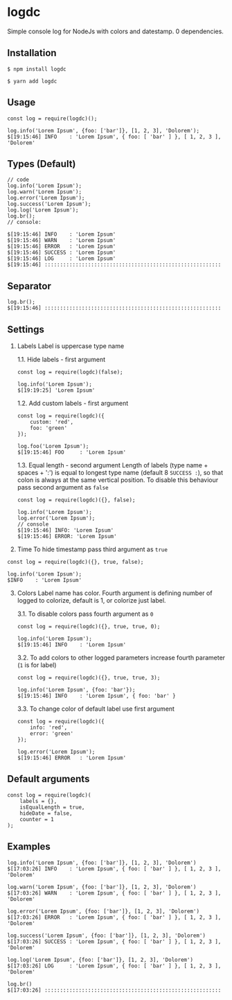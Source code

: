# logdc
Simple console log for NodeJs with colors and datestamp.
0 dependencies.


## Installation

```
$ npm install logdc
```

```
$ yarn add logdc
```

## Usage

```
const log = require(logdc)();

log.info('Lorem Ipsum', {foo: ['bar']}, [1, 2, 3], 'Dolorem');
$[19:15:46] INFO    : 'Lorem Ipsum', { foo: [ 'bar' ] }, [ 1, 2, 3 ], 'Dolorem'
```

## Types (Default)
```
// code
log.info('Lorem Ipsum');
log.warn('Lorem Ipsum');
log.error('Lorem Ipsum');
log.success('Lorem Ipsum');
log.log('Lorem Ipsum');
log.br();
// console:

$[19:15:46] INFO    : 'Lorem Ipsum'
$[19:15:46] WARN    : 'Lorem Ipsum'
$[19:15:46] ERROR   : 'Lorem Ipsum'
$[19:15:46] SUCCESS : 'Lorem Ipsum'
$[19:15:46] LOG     : 'Lorem Ipsum'
$[19:15:46] ::::::::::::::::::::::::::::::::::::::::::::::::::::::::: 
```

## Separator
```
log.br();
$[19:15:46] :::::::::::::::::::::::::::::::::::::::::::::::::::::::::
```

## Settings

1. Labels
	Label is uppercase type name

	1.1. Hide labels - first argument
	```
	const log = require(logdc)(false);

	log.info('Lorem Ipsum');
	$[19:19:25] 'Lorem Ipsum'

	```

	1.2. Add custom labels - first argument
	```
	const log = require(logdc)({
		custom: 'red',
		foo: 'green'
	});

	log.foo('Lorem Ipsum');
	$[19:15:46] FOO     : 'Lorem Ipsum'
	```

	1.3. Equal length - second argument
	Length of labels (type name + spaces + ':') is equal to longest type name (default 8 `SUCCESS :`),
	so that colon is always at the same vertical position. To disable this behaviour pass second argument as `false`
	```
	const log = require(logdc)({}, false);

	log.info('Lorem Ipsum');
    log.error('Lorem Ipsum');
    // console
	$[19:15:46] INFO: 'Lorem Ipsum'
    $[19:15:46] ERROR: 'Lorem Ipsum'
	```

2. Time
To hide timestamp pass third argument as `true`

```
const log = require(logdc)({}, true, false);

log.info('Lorem Ipsum');
$INFO    : 'Lorem Ipsum'
```

3. Colors
Label name has color.
Fourth argument is defining number of logged to colorize, default is 1, or colorize just label.

	3.1. To disable colors pass fourth argument as `0`

	```
	const log = require(logdc)({}, true, true, 0);

	log.info('Lorem Ipsum');
	$[19:15:46] INFO    : 'Lorem Ipsum'
	```

	3.2. To add colors to other logged parameters increase fourth parameter (`1` is for label)

	```
	const log = require(logdc)({}, true, true, 3);

	log.info('Lorem Ipsum', {foo: 'bar'});
	$[19:15:46] INFO    : 'Lorem Ipsum', { foo: 'bar' }
	```

	3.3. To change color of default label use first argument

	```
	const log = require(logdc)({
		info: 'red',
		error: 'green'
	});

	log.error('Lorem Ipsum');
	$[19:15:46] ERROR   : 'Lorem Ipsum'
	```

## Default arguments

```
const log = require(logdc)(
	labels = {},
	isEqualLength = true,
	hideDate = false,
	counter = 1
);
```

## Examples
```
log.info('Lorem Ipsum', {foo: ['bar']}, [1, 2, 3], 'Dolorem')
$[17:03:26] INFO    : 'Lorem Ipsum', { foo: [ 'bar' ] }, [ 1, 2, 3 ], 'Dolorem'
```

```
log.warn('Lorem Ipsum', {foo: ['bar']}, [1, 2, 3], 'Dolorem')
$[17:03:26] WARN    : 'Lorem Ipsum', { foo: [ 'bar' ] }, [ 1, 2, 3 ], 'Dolorem'
```

```
log.error('Lorem Ipsum', {foo: ['bar']}, [1, 2, 3], 'Dolorem')
$[17:03:26] ERROR   : 'Lorem Ipsum', { foo: [ 'bar' ] }, [ 1, 2, 3 ], 'Dolorem'
```

```
log.success('Lorem Ipsum', {foo: ['bar']}, [1, 2, 3], 'Dolorem')
$[17:03:26] SUCCESS : 'Lorem Ipsum', { foo: [ 'bar' ] }, [ 1, 2, 3 ], 'Dolorem'
```

```
log.log('Lorem Ipsum', {foo: ['bar']}, [1, 2, 3], 'Dolorem')
$[17:03:26] LOG     : 'Lorem Ipsum', { foo: [ 'bar' ] }, [ 1, 2, 3 ], 'Dolorem'
```

```
log.br()
$[17:03:26] :::::::::::::::::::::::::::::::::::::::::::::::::::::::::
```
